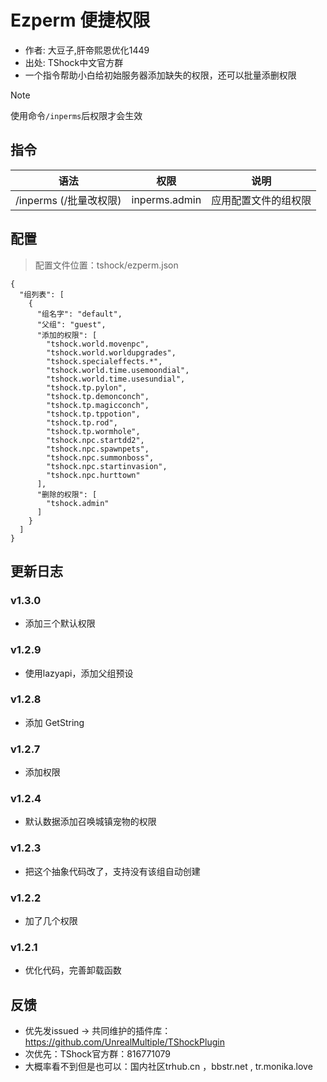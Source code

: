 # Ezperm 便捷权限

- 作者: 大豆子,肝帝熙恩优化1449
- 出处: TShock中文官方群
- 一个指令帮助小白给初始服务器添加缺失的权限，还可以批量添删权限

> [!NOTE]
> 使用命令`/inperms`后权限才会生效

## 指令

| 语法                |      权限       |  说明   |
|-------------------|:-------------:|:-----:|
| /inperms (/批量改权限) | inperms.admin | 应用配置文件的组权限 |

## 配置
> 配置文件位置：tshock/ezperm.json
```json5
{
  "组列表": [
    {
      "组名字": "default",
      "父组": "guest",
      "添加的权限": [
        "tshock.world.movenpc",
        "tshock.world.worldupgrades",
        "tshock.specialeffects.*",
        "tshock.world.time.usemoondial",
        "tshock.world.time.usesundial",
        "tshock.tp.pylon",
        "tshock.tp.demonconch",
        "tshock.tp.magicconch",
        "tshock.tp.tppotion",
        "tshock.tp.rod",
        "tshock.tp.wormhole",
        "tshock.npc.startdd2",
        "tshock.npc.spawnpets",
        "tshock.npc.summonboss",
        "tshock.npc.startinvasion",
        "tshock.npc.hurttown"
      ],
      "删除的权限": [
        "tshock.admin"
      ]
    }
  ]
}
```

## 更新日志

### v1.3.0
- 添加三个默认权限
### v1.2.9
- 使用lazyapi，添加父组预设
### v1.2.8
- 添加 GetString
### v1.2.7
- 添加权限
### v1.2.4
- 默认数据添加召唤城镇宠物的权限
### v1.2.3
- 把这个抽象代码改了，支持没有该组自动创建
### v1.2.2
- 加了几个权限
### v1.2.1
- 优化代码，完善卸载函数

## 反馈
- 优先发issued -> 共同维护的插件库：https://github.com/UnrealMultiple/TShockPlugin
- 次优先：TShock官方群：816771079
- 大概率看不到但是也可以：国内社区trhub.cn ，bbstr.net , tr.monika.love
